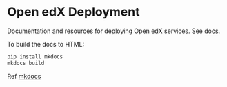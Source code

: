 Open edX Deployment
===================

Documentation and resources for deploying Open edX services.  See [docs](docs/).

To build the docs to HTML:

```bash
pip install mkdocs
mkdocs build
```

Ref [mkdocs](http://www.mkdocs.org/)
